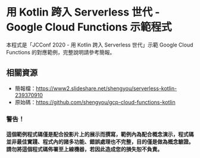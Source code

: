 # 用 Kotlin 跨入 Serverless 世代 - Google Cloud Functions 示範程式

本程式是「JCConf 2020 - 用 Kotlin 跨入 Serverless 世代」示範 Google Cloud Functions 的對應範例，完整說明請參考簡報。

## 相關資源

* 簡報檔：https://www2.slideshare.net/shengyou/serverless-kotlin-239370910
* 原始碼：https://github.com/shengyou/gcp-cloud-functions-kotlin

### 警告！

#### 這個範例程式碼僅是配合投影片上的展示而撰寫，範例內為配合概念演示，程式碼並非最佳實踐、程式內的諸多功能、錯誤處理也不完整，目的僅是做為概念驗證。請勿將這個程式碼佈署至上線機器，若因此造成您的損失恕不負責。

